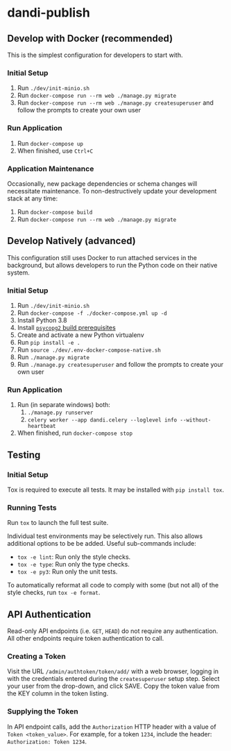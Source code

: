 # dandi-publish

## Develop with Docker (recommended)

This is the simplest configuration for developers to start with.
### Initial Setup
1. Run `./dev/init-minio.sh`
2. Run `docker-compose run --rm web ./manage.py migrate`
3. Run `docker-compose run --rm web ./manage.py createsuperuser` and follow the prompts to create your own user

### Run Application
1. Run `docker-compose up`
2. When finished, use `Ctrl+C`

### Application Maintenance
Occasionally, new package dependencies or schema changes will necessitate
maintenance. To non-destructively update your development stack at any time:
1. Run `docker-compose build`
2. Run `docker-compose run --rm web ./manage.py migrate`

## Develop Natively (advanced)
This configuration still uses Docker to run attached services in the background,
but allows developers to run the Python code on their native system.

### Initial Setup
1. Run `./dev/init-minio.sh`
2. Run `docker-compose -f ./docker-compose.yml up -d`
3. Install Python 3.8
4. Install [`psycopg2` build prerequisites](https://www.psycopg.org/docs/install.html#build-prerequisites)
5. Create and activate a new Python virtualenv
6. Run `pip install -e .`
7. Run `source ./dev/.env-docker-compose-native.sh`
8. Run `./manage.py migrate`
9. Run `./manage.py createsuperuser` and follow the prompts to create your own user

### Run Application
1. Run (in separate windows) both:
   1. `./manage.py runserver`
   2. `celery worker --app dandi.celery --loglevel info --without-heartbeat`
2. When finished, run `docker-compose stop`

## Testing
### Initial Setup
Tox is required to execute all tests.
It may be installed with `pip install tox`.

### Running Tests
Run `tox` to launch the full test suite.

Individual test environments may be selectively run.
This also allows additional options to be be added.
Useful sub-commands include:
* `tox -e lint`: Run only the style checks.
* `tox -e type`: Run only the type checks.
* `tox -e py3`: Run only the unit tests.

To automatically reformat all code to comply with
some (but not all) of the style checks, run `tox -e format`.

## API Authentication
Read-only API endpoints (i.e. `GET`, `HEAD`) do not require any
authentication. All other endpoints require token authentication
to call.

### Creating a Token
Visit the URL `/admin/authtoken/token/add/` with a web browser, logging
in with the credentials entered during the `createsuperuser` setup step.
Select your user from the drop-down, and click SAVE. Copy the token value
from the KEY column in the token listing.

### Supplying the Token
In API endpoint calls, add the `Authorization` HTTP header with a value of
`Token <token_value>`. For example, for a token `1234`, include the header:
`Authorization: Token 1234`.
